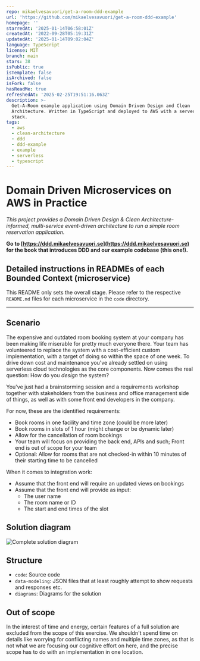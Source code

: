 ```yaml
---
repo: mikaelvesavuori/get-a-room-ddd-example
url: 'https://github.com/mikaelvesavuori/get-a-room-ddd-example'
homepage: ''
starredAt: '2025-01-14T06:58:01Z'
createdAt: '2022-09-28T05:19:31Z'
updatedAt: '2025-01-14T09:02:04Z'
language: TypeScript
license: MIT
branch: main
stars: 38
isPublic: true
isTemplate: false
isArchived: false
isFork: false
hasReadMe: true
refreshedAt: '2025-02-25T19:51:16.063Z'
description: >-
  Get-A-Room example application using Domain Driven Design and Clean
  Architecture. Written in TypeScript and deployed to AWS with a serverless
  stack.
tags:
  - aws
  - clean-architecture
  - ddd
  - ddd-example
  - example
  - serverless
  - typescript
---
```


# Domain Driven Microservices on AWS in Practice

_This project provides a Domain Driven Design & Clean Architecture-informed, multi-service event-driven architecture to run a simple room reservation application._

**Go to [https://ddd.mikaelvesavuori.se](https://ddd.mikaelvesavuori.se) for the book that introduces DDD and our example codebase (this one!).**

## Detailed instructions in READMEs of each Bounded Context (microservice)

This README only sets the overall stage. Please refer to the respective `README.md` files for each microservice in the `code` directory.

---

## Scenario

The expensive and outdated room booking system at your company has been making life miserable for pretty much everyone there. Your team has volunteered to replace the system with a cost-efficient custom implementation, with a target of doing so within the space of one week. To drive down cost and maintenance you've already settled on using serverless cloud technologies as the core components. Now comes the real question: How do you _design_ the system?

You've just had a brainstorming session and a requirements workshop together with stakeholders from the business and office management side of things, as well as with some front end developers in the company.

For now, these are the identified requirements:

- Book rooms in one facility and time zone (could be more later)
- Book rooms in slots of 1 hour (might change or be dynamic later)
- Allow for the cancellation of room bookings
- Your team will focus on providing the back end, APIs and such; Front end is out of scope for your team
- Optional: Allow for rooms that are not checked-in within 10 minutes of their starting time to be cancelled

When it comes to integration work:

- Assume that the front end will require an updated views on bookings
- Assume that the front end will provide as input:
  - The user name
  - The room name or ID
  - The start and end times of the slot

## Solution diagram

![Complete solution diagram](/readme/solution-diagram.png)

## Structure

- `code`: Source code
- `data-modeling`: JSON files that at least roughly attempt to show requests and responses etc.
- `diagrams`: Diagrams for the solution

## Out of scope

In the interest of time and energy, certain features of a full solution are excluded from the scope of this exercise. We shouldn't spend time on details like worrying for conflicting names and multiple time zones, as that is not what we are focusing our cognitive effort on here, and the precise scope has to do with an implementation in one location.
